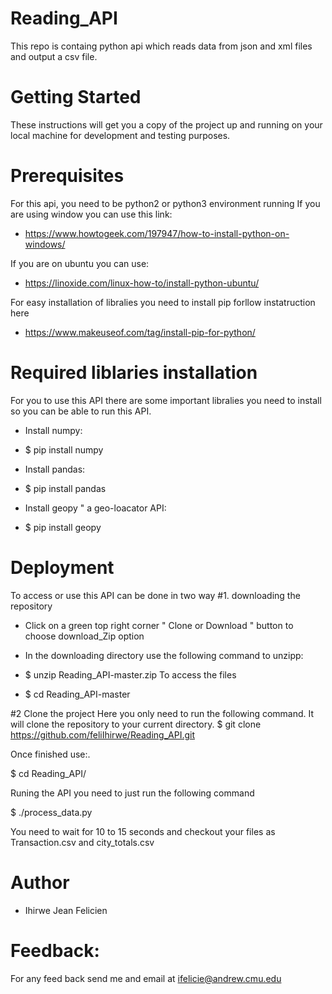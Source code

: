 # Reading_API
This repo is containg python api which reads data from json and xml files and output a csv file.
# Getting Started
These instructions will get you a copy of the project up and running on your local machine for development and testing purposes.

# Prerequisites
For this api, you need to be python2 or python3 environment running
If you are using window you can use this link:
- https://www.howtogeek.com/197947/how-to-install-python-on-windows/

If you are on ubuntu you can use:
- https://linoxide.com/linux-how-to/install-python-ubuntu/

For easy installation of libralies you need to install pip forllow instatruction here
- https://www.makeuseof.com/tag/install-pip-for-python/

# Required liblaries installation

For you to use this API there are some important libralies you need to install so you can be able to run this API.
* Install numpy:
- $ pip install numpy
* Install pandas:
- $ pip install pandas
* Install geopy " a geo-loacator API:
- $ pip install geopy

# Deployment
To access or use this API can be done in two way
#1. downloading the repository 
- Click on a green top right corner " Clone or Download " button to choose download_Zip option 
- In the downloading directory use the following command to unzipp: 

- $ unzip Reading_API-master.zip 
To access the files 
- $ cd Reading_API-master

#2 Clone the project
Here you only need to run the following command. It will clone the repository to your current directory.
$ git clone https://github.com/feliIhirwe/Reading_API.git

Once finished use:.

$ cd Reading_API/

Runing the API you need to just run the following command

$ ./process_data.py

You need to wait for 10 to 15 seconds and checkout your files as Transaction.csv and city_totals.csv

# Author
- Ihirwe Jean Felicien

# Feedback:
For any feed back send me and email at ifelicie@andrew.cmu.edu
